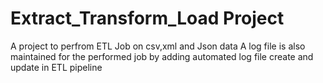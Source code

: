 # Extract_Transform_Load Project
A project to perfrom ETL Job on csv,xml and Json data
A log file is also maintained for the performed job by adding automated log file create and update in ETL pipeline
